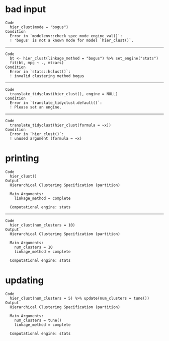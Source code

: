 # bad input

    Code
      hier_clust(mode = "bogus")
    Condition
      Error in `modelenv::check_spec_mode_engine_val()`:
      ! 'bogus' is not a known mode for model `hier_clust()`.

---

    Code
      bt <- hier_clust(linkage_method = "bogus") %>% set_engine("stats")
      fit(bt, mpg ~ ., mtcars)
    Condition
      Error in `stats::hclust()`:
      ! invalid clustering method bogus

---

    Code
      translate_tidyclust(hier_clust(), engine = NULL)
    Condition
      Error in `translate_tidyclust.default()`:
      ! Please set an engine.

---

    Code
      translate_tidyclust(hier_clust(formula = ~x))
    Condition
      Error in `hier_clust()`:
      ! unused argument (formula = ~x)

# printing

    Code
      hier_clust()
    Output
      Hierarchical Clustering Specification (partition)
      
      Main Arguments:
        linkage_method = complete
      
      Computational engine: stats 
      

---

    Code
      hier_clust(num_clusters = 10)
    Output
      Hierarchical Clustering Specification (partition)
      
      Main Arguments:
        num_clusters = 10
        linkage_method = complete
      
      Computational engine: stats 
      

# updating

    Code
      hier_clust(num_clusters = 5) %>% update(num_clusters = tune())
    Output
      Hierarchical Clustering Specification (partition)
      
      Main Arguments:
        num_clusters = tune()
        linkage_method = complete
      
      Computational engine: stats 
      

